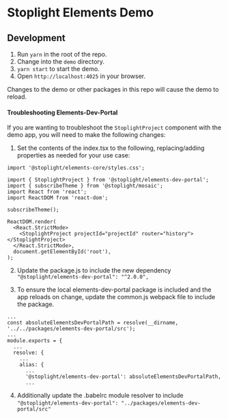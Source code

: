 # Stoplight Elements Demo

## Development

1. Run `yarn` in the root of the repo.
2. Change into the `demo` directory.
3. `yarn start` to start the demo.
4. Open `http://localhost:4025` in your browser.

Changes to the demo or other packages in this repo will cause the demo to reload.


#### Troubleshooting Elements-Dev-Portal

If you are wanting to troubleshoot the `StoplightProject` component with the demo app, you will need to make the following changes: 

1. Set the contents of the index.tsx to the following, replacing/adding properties as needed for your use case:
```
import '@stoplight/elements-core/styles.css';

import { StoplightProject } from '@stoplight/elements-dev-portal';
import { subscribeTheme } from '@stoplight/mosaic';
import React from 'react';
import ReactDOM from 'react-dom';

subscribeTheme();

ReactDOM.render(
  <React.StrictMode>
    <StoplightProject projectId="projectId" router="history"></StoplightProject>
  </React.StrictMode>,
  document.getElementById('root'),
);
```
2. Update the package.js to include the new dependency 
`"@stoplight/elements-dev-portal": "^2.0.0",`

3. To ensure the local elements-dev-portal package is included and the app reloads on change, update the common.js webpack file to include the package. 
```
...
const absoluteElementsDevPortalPath = resolve(__dirname, '../../packages/elements-dev-portal/src');
...      
module.exports = {
  ...
  resolve: {
    ...
    alias: {
      ...
      '@stoplight/elements-dev-portal': absoluteElementsDevPortalPath,
      ...

```
4. Additionally update the .babelrc module resolver to include `"@stoplight/elements-dev-portal": "../packages/elements-dev-portal/src"
`